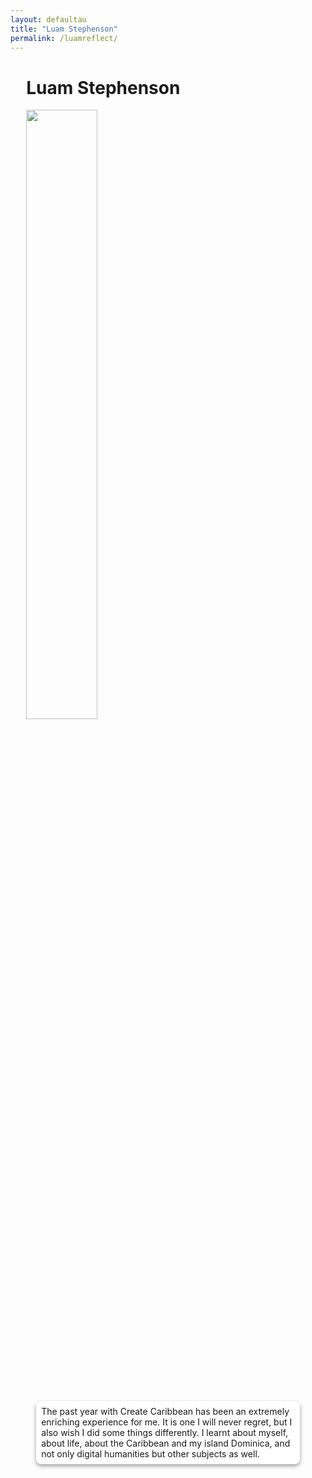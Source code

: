 ```yaml
---
layout: defaultau
title: "Luam Stephenson"
permalink: /luamreflect/
---
```

<!-- partial:index.partial.html -->
<style>
	.content {
		padding-left: 5%;
		padding-right: 5%;
	}

	.card {
		background: #fff;
		border-radius: 8px;
		display: inline-block;
		margin: 1rem;
		position: relative;
		box-shadow: 0 3px 6px rgba(0,0,0,0.16), 0 3px 6px rgba(0,0,0,0.23);
		padding: 8px;
	}
</style>

<div class="content">
		<h1>Luam Stephenson</h1>
		<div class="quote">
			<div><img src="{{ site.baseurl }}/assets/img/luam.jpg" height="50%" width = "50%" class="logo"></div>
		</div>
		<div class="timeline">
			<div style="padding-bottom:100px;"></div>
			<div class="card">
				<div class="center">
					The past year with Create Caribbean has been an extremely enriching experience for me. It is one I will never regret, but I also wish I did some things differently. I learnt about myself, about life, about the Caribbean and my island Dominica, and not only digital humanities but other subjects as well.
				</div>
			</div>
		</div>
</div>